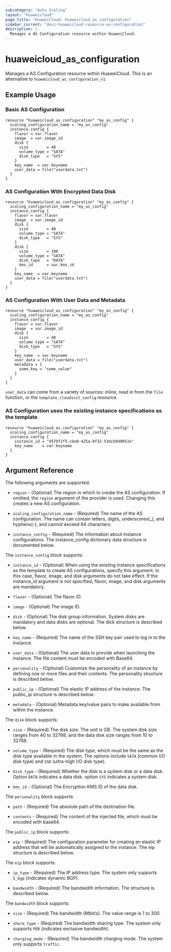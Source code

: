 ```yaml
---
subcategory: "Auto Scaling"
layout: "huaweicloud"
page_title: "HuaweiCloud: huaweicloud_as_configuration"
sidebar_current: "docs-huaweicloud-resource-as-configuration"
description: |-
  Manages a AS Configuration resource within HuaweiCloud.
---
```


# huaweicloud\_as\_configuration

Manages a AS Configuration resource within HuaweiCloud.
This is an alternative to `huaweicloud_as_configuration_v1`

## Example Usage

### Basic AS Configuration

```hcl
resource "huaweicloud_as_configuration" "my_as_config" {
  scaling_configuration_name = "my_as_config"
  instance_config {
    flavor = var.flavor
    image  = var.image_id
    disk {
      size        = 40
      volume_type = "SATA"
      disk_type   = "SYS"
    }
    key_name  = var.keyname
    user_data = file("userdata.txt")
  }
}
```

### AS Configuration With Encrypted Data Disk

```hcl
resource "huaweicloud_as_configuration" "my_as_config" {
  scaling_configuration_name = "my_as_config"
  instance_config {
    flavor = var.flavor
    image  = var.image_id
    disk {
      size        = 40
      volume_type = "SATA"
      disk_type   = "SYS"
    }
    disk {
      size        = 100
      volume_type = "SATA"
      disk_type   = "DATA"
      kms_id      = var.kms_id
    }
    key_name  = var.keyname
    user_data = file("userdata.txt")
  }
}
```

### AS Configuration With User Data and Metadata

```hcl
resource "huaweicloud_as_configuration" "my_as_config" {
  scaling_configuration_name = "my_as_config"
  instance_config {
    flavor = var.flavor
    image  = var.image_id
    disk {
      size        = 40
      volume_type = "SATA"
      disk_type   = "SYS"
    }
    key_name  = var.keyname
    user_data = file("userdata.txt")
    metadata = {
      some_key = "some_value"
    }
  }
}
```

`user_data` can come from a variety of sources: inline, read in from the `file`
function, or the `template_cloudinit_config` resource.

### AS Configuration uses the existing instance specifications as the template

```hcl
resource "huaweicloud_as_configuration" "my_as_config" {
  scaling_configuration_name = "my_as_config"
  instance_config {
    instance_id = "4579f2f5-cbe8-425a-8f32-53dcb9d9053a"
    key_name    = var.keyname
  }
}
```

## Argument Reference

The following arguments are supported:

* `region` - (Optional) The region in which to create the AS configuration. If
    omitted, the `region` argument of the provider is used. Changing this
    creates a new AS configuration.

* `scaling_configuration_name` - (Required) The name of the AS configuration. The name can contain letters,
    digits, underscores(_), and hyphens(-), and cannot exceed 64 characters.

* `instance_config` - (Required) The information about instance configurations. The instance_config
    dictionary data structure is documented below.

The `instance_config` block supports:

* `instance_id` - (Optional) When using the existing instance specifications as the template to
    create AS configurations, specify this argument. In this case, flavor, image,
    and disk arguments do not take effect. If the instance_id argument is not specified,
    flavor, image, and disk arguments are mandatory.

* `flavor` - (Optional) The flavor ID.

* `image` - (Optional) The image ID.

* `disk` - (Optional) The disk group information. System disks are mandatory and data disks are optional.
    The dick structure is described below.

* `key_name` - (Required) The name of the SSH key pair used to log in to the instance.

* `user_data` - (Optional) The user data to provide when launching the instance.
    The file content must be encoded with Base64.

* `personality` - (Optional) Customize the personality of an instance by
    defining one or more files and their contents. The personality structure
    is described below.

* `public_ip` - (Optional) The elastic IP address of the instance. The public_ip structure
    is described below.

* `metadata` - (Optional) Metadata key/value pairs to make available from
    within the instance.

The `disk` block supports:

* `size` - (Required) The disk size. The unit is GB. The system disk size ranges from 40 to 32768,
    and the data disk size ranges from 10 to 32768.

* `volume_type` - (Required) The disk type, which must be the same as the disk type available in the system.
    The options include `SATA` (common I/O disk type) and `SSD` (ultra-high I/O disk type).

* `disk_type` - (Required) Whether the disk is a system disk or a data disk. Option `DATA` indicates
    a data disk. option `SYS` indicates a system disk.

* `kms_id` - (Optional) The Encryption KMS ID of the data disk.

The `personality` block supports:

* `path` - (Required) The absolute path of the destination file.

* `contents` - (Required) The content of the injected file, which must be encoded with base64.

The `public_ip` block supports:

* `eip` - (Required) The configuration parameter for creating an elastic IP address
    that will be automatically assigned to the instance. The eip structure is described below.

The `eip` block supports:

* `ip_type` - (Required) The IP address type. The system only supports `5_bgp` (indicates dynamic BGP).

* `bandwidth` - (Required) The bandwidth information. The structure is described below.


The `bandwidth` block supports:

* `size` - (Required) The bandwidth (Mbit/s). The value range is 1 to 300.

* `share_type` - (Required) The bandwidth sharing type. The system only supports `PER` (indicates exclusive bandwidth).

* `charging_mode` - (Required) The bandwidth charging mode. The system only supports `traffic`.
